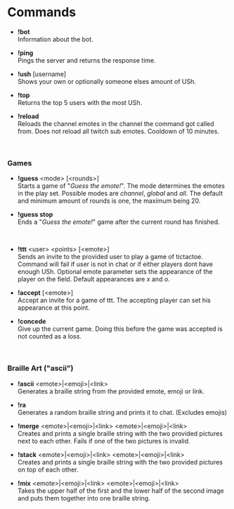 # Commands

* __!bot__  
  Information about the bot.

* __!ping__  
Pings the server and returns the response time.

* __!ush__ [username]  
Shows your own or optionally someone elses amount of USh.

* __!top__  
Returns the top 5 users with the most USh.

* __!reload__  
Reloads the channel emotes in the channel the command got called from. Does not reload all twitch sub emotes. Cooldown of 10 minutes.

<br>

### Games

* __!guess__ \<mode\> [\<rounds\>]  
Starts a game of "*Guess the emote!*". The mode determines the emotes in the play set. Possible modes are *channel*, *global* and *all*.  The default and minimum amount of rounds is one, the maximum being 20. 

* __!guess stop__  
Ends a "*Guess the emote!*" game after the current round has finished.

<br>

* __!ttt__ \<user\> \<points\> [\<emote\>]  
Sends an invite to the provided user to play a game of tictactoe. Command will fail if user is not in chat or if either players dont have enough USh. Optional emote parameter sets the appearance of the player on the field. Default appearances are *x* and *o*.

* __!accept__ [\<emote\>]  
Accept an invite for a game of ttt. The accepting player can set his appearance at this point.

* __!concede__  
Give up the current game. Doing this before the game was accepted is not counted as a loss.

<br>

### Braille Art ("ascii")

* __!ascii__ \<emote\>|\<emoji\>|\<link\>  
Generates a braille string from the provided emote, emoji or link.

* __!ra__   
Generates a random braille string and prints it to chat. (Excludes emojis)

* __!merge__ \<emote\>|\<emoji\>|\<link\>  \<emote\>|\<emoji\>|\<link\>    
Creates and prints a single braille string with the two provided pictures next to each other. Fails if one of the two pictures is invalid.

* __!stack__ \<emote\>|\<emoji\>|\<link\>  \<emote\>|\<emoji\>|\<link\>    
Creates and prints a single braille string with the two provided pictures on top of each other.

* __!mix__ \<emote\>|\<emoji\>|\<link\>  \<emote\>|\<emoji\>|\<link\>    
Takes the upper half of the first and the lower half of the second image and puts them together into one braille string.

